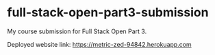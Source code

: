 # full-stack-open-part3-submission

My course submission for Full Stack Open Part 3.

Deployed website link: https://metric-zed-94842.herokuapp.com

